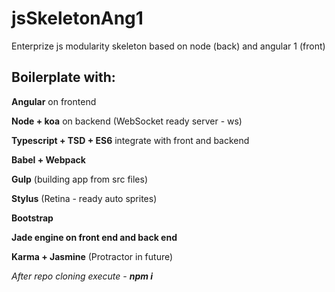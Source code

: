# jsSkeletonAng1
Enterprize js modularity skeleton based on node (back) and angular 1 (front)

<h2> Boilerplate with: </h2>

<b>Angular</b>  on frontend

<b>Node + koa</b>   on backend   (WebSocket ready  server    - ws)

<b>Typescript + TSD + ES6</b> integrate with front and backend

<b>Babel + Webpack</b>

<b>Gulp</b> (building app from src files)

<b>Stylus</b> (Retina - ready  auto sprites)

<b>Bootstrap</b>

<b>Jade engine on front end and back end</b>

<b>Karma + Jasmine</b> (Protractor in future)




<i>After repo cloning execute -  <b>npm i</b> </i>
